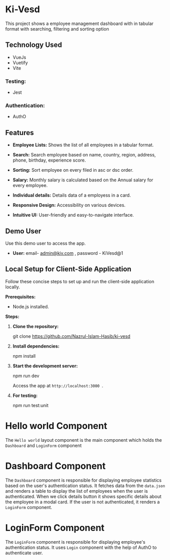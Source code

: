 # Ki-Vesd

This project shows a employee management dashboard with in tabular format with searching, filtering and sorting option

## Technology Used

- VueJs
- Vuetify
- Vite


### Testing:
- Jest

### Authentication:
- AuthO

## Features

- **Employee Lists:** Shows the list of all employees in a tabular format.

- **Search:** Search employee based on name, country, region, address, phone, birthday, experience score.

- **Sorting:** Sort employee on every filed in asc or dsc order.

- **Salary:** Monthly salary is calculated based on the Annual salary for every employee.

- **Individual details:** Details data of a employess in a card.

- **Responsive Design:** Accessibility on various devices.

- **Intuitive UI:** User-friendly and easy-to-navigate interface.

## Demo User

Use this demo user to access the app.

- **User:** email- admin@kiv.com , password - KiVesd@1

## Local Setup for Client-Side Application

Follow these concise steps to set up and run the client-side application locally.

**Prerequisites:**

- Node.js installed.

**Steps:**

1. **Clone the repository:**

   git clone https://github.com/Nazrul-Islam-Hasib/ki-vesd

2. **Install dependencies:**

   npm install
   

3. **Start the development server:**

   npm run dev
   

   Access the app at `http://localhost:3000 `.

4. **For testing:**

   
   npm run test:unit


# Hello world Component

The `Hello world` layout component is the main component which holds the `Dashboard` and `LoginForm` component



# Dashboard Component

The `Dashboard` component is responsible for displaying employee statistics based on the user's authentication status. It fetches data from the `data.json` and renders a table to display the list of employees when the user is authenticated. When we click details button it shows specific details about the employee in a modal card.
If the user is not authenticated, it renders a `LoginForm` component.


# LoginForm Component

The `LoginForm` component is responsible for displaying employee's authentication status. It uses `Login` component with the help of AuthO to authenticate user.

